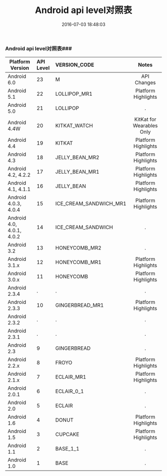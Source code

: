 ﻿---
title: Android api level对照表
date: 2016-07-03 18:48:03
tags: Android
categories: Android
---

### Android api level对照表###
			
|  Platform Version | API Level | VERSION_CODE | Notes     |
| ----------------- |:----------|:-------------|:---------:|
| Android 6.0	| 23| 	M| 	API Changes
| Android 5.1	| 22	| LOLLIPOP_MR1| 	Platform Highlights
| Android 5.0	| 21| 	LOLLIPOP|  .
| Android 4.4W| 	20| 	KITKAT_WATCH| KitKat for Wearables Only
| Android 4.4| 	19| 	KITKAT| 	Platform Highlights
| Android 4.3| 	18	| JELLY_BEAN_MR2| 	Platform Highlights
| Android 4.2, 4.2.2| 	17| 	JELLY_BEAN_MR1| 	Platform Highlights
| Android 4.1, 4.1.1| 	16| 	JELLY_BEAN| 	Platform Highlights
| Android 4.0.3, 4.0.4| 	15| 	ICE_CREAM_SANDWICH_MR1| 	Platform Highlights
| Android 4.0, 4.0.1, 4.0.2| 	14| 	ICE_CREAM_SANDWICH| .	
| Android 3.2| 	13| 	HONEYCOMB_MR2|  .	
| Android 3.1.x| 	12| 	HONEYCOMB_MR1| 	Platform Highlights
| Android 3.0.x| 	11| 	HONEYCOMB| 	Platform Highlights
| Android 2.3.4| .| .| .			
| Android 2.3.3| 	10| 	GINGERBREAD_MR1| 	Platform Highlights
| Android 2.3.2| .| .| .			
| Android 2.3.1| .| .| .			
| Android 2.3| 	9| 	GINGERBREAD| .	
| Android 2.2.x| 	8| 	FROYO| 	Platform Highlights
| Android 2.1.x| 	7| 	ECLAIR_MR1| 	Platform Highlights
| Android 2.0.1| 	6| 	ECLAIR_0_1| .	
| Android 2.0| 	5| 	ECLAIR| .	
| Android 1.6| 	4| 	DONUT| 	Platform Highlights
| Android 1.5| 	3| 	CUPCAKE| 	Platform Highlights
| Android 1.1| 	2| 	BASE_1_1| .	
| Android 1.0| 	1| 	BASE| .

<!-- more -->